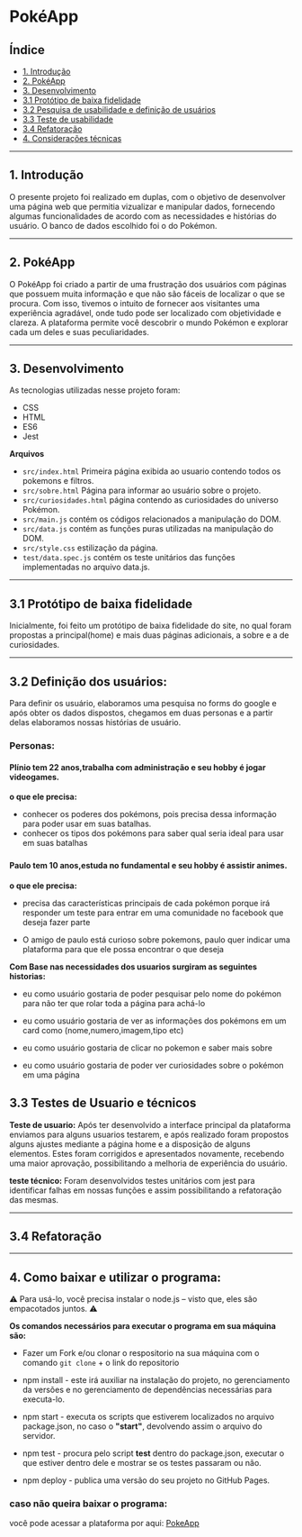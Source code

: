 # PokéApp

## Índice

* [1. Introdução](#1-introducao)
* [2. PokéApp](#2-pokeapp)
* [3. Desenvolvimento](#3-desenvolvimento)
* [3.1 Protótipo de baixa fidelidade](#3.1-prototipo-de-baixa-fidelidade)
* [3.2 Pesquisa de usabilidade e definição de usuários](#3.2-pesquisa-de-usabilidade-definicao-de-usuarios)
* [3.3 Teste de usabilidade](#3.3-teste-de-usabilidade)
* [3.4 Refatoração](#3.4-refatoracao)
* [4. Considerações técnicas](#4-consideracoes-tecnicas)

***

## 1. Introdução
O presente projeto foi realizado em duplas, com o objetivo de desenvolver uma página web que permitia vizualizar e manipular dados, fornecendo algumas funcionalidades de acordo com as necessidades e histórias do usuário.
O banco de dados escolhido foi o do Pokémon.

***

## 2. PokéApp
O PokéApp foi criado a partir de uma frustração dos usuários com páginas que possuem muita informação e que não são fáceis de localizar o que se procura. Com isso, tivemos o intuito de fornecer aos visitantes uma experiência agradável, onde tudo pode ser localizado com objetividade e clareza. A plataforma permite você descobrir o mundo Pokémon e explorar cada um deles e suas peculiaridades.
***

## 3. Desenvolvimento
As tecnologias utilizadas nesse projeto foram:
* CSS
* HTML
* ES6
* Jest


**Arquivos**
* `src/index.html` Primeira página exibida ao usuario contendo todos os pokemons e filtros.
* `src/sobre.html` Página para informar ao usuário sobre o projeto.
* `src/curiosidades.html` página contendo as curiosidades do universo Pokémon.
* `src/main.js` contém os códigos relacionados a manipulação do DOM.
* `src/data.js` contém as funções puras utilizadas na manipulação do DOM.
* `src/style.css` estilização da página.
* `test/data.spec.js` contém os teste unitários das funções implementadas no arquivo data.js.

***

## 3.1 Protótipo de baixa fidelidade
Inicialmente, foi feito um protótipo de baixa fidelidade do site, no qual foram propostas a principal(home) e mais duas páginas adicionais, a sobre e a de curiosidades.
***

## 3.2 Definição dos usuários:
Para definir os usuário, elaboramos uma pesquisa no forms do google e após obter os dados dispostos, chegamos em duas personas e a partir delas elaboramos nossas histórias de usuário.

### Personas:

#### **Plínio** tem 22 anos,trabalha com administração e seu hobby é jogar videogames.
**o que ele precisa:** 
* conhecer os poderes dos pokémons, pois precisa dessa informação para poder usar em suas batalhas.
* conhecer os tipos dos pokémons para saber qual seria ideal para usar em suas batalhas
###

#### Paulo tem 10 anos,estuda no fundamental e seu hobby é assistir animes.
**o que ele precisa:**
*  precisa das características principais de cada pokémon porque irá responder um teste para entrar em uma comunidade no facebook que deseja fazer parte

* O amigo de paulo está curioso sobre pokemons, paulo quer indicar uma plataforma para que ele possa encontrar o que deseja
 
**Com Base nas necessidades dos usuarios surgiram as seguintes historias:**
* eu como usuário gostaria de poder pesquisar pelo nome do pokémon para não ter que rolar toda a página para achá-lo

* eu como usuário gostaria de ver as informações dos pokémons em um card como (nome,numero,imagem,tipo etc)

* eu como usuário gostaria de clicar no pokemon e saber mais sobre

* eu como usuário gostaria de poder ver curiosidades sobre o pokémon em uma página

## 3.3 Testes de Usuario e técnicos

**Teste de usuario:** 
 Após ter desenvolvido a interface principal da plataforma enviamos para alguns usuarios testarem, e após realizado foram propostos alguns ajustes mediante a página home e a disposição de alguns elementos.  Estes foram corrigidos e apresentados novamente, recebendo uma maior aprovação, possibilitando a melhoria de experiência do usuário.

**teste técnico:**
Foram desenvolvidos testes unitários com jest para identificar falhas em nossas funções e  assim  possibilitando a refatoração das mesmas.
***

## 3.4 Refatoração

***

## 4. Como baixar e utilizar o programa:
:warning: Para usá-lo, você precisa instalar o node.js – visto que, eles são empacotados juntos.  :warning:

**Os comandos necessários para executar o programa em sua máquina são:**

* Fazer um Fork e/ou clonar o respositorio na sua máquina com o comando `git clone` + o link do repositorio

* npm install - este irá auxiliar na instalação do projeto, no gerenciamento da versões e no gerenciamento de dependências necessárias para executa-lo.

* npm start -  executa os scripts que estiverem localizados no arquivo package.json, no caso o **"start"**, devolvendo assim o arquivo do servidor.

* npm test - procura pelo script  **test** dentro do package.json, executar o que estiver dentro dele e mostrar se os testes passaram ou não.

* npm deploy - publica uma versão do seu projeto no GitHub Pages.

### caso não queira baixar o programa:

você pode acessar a plataforma por aqui: [PokeApp](https://marjoriesantos.github.io/SAP004-data-lovers/ "clique aqui")